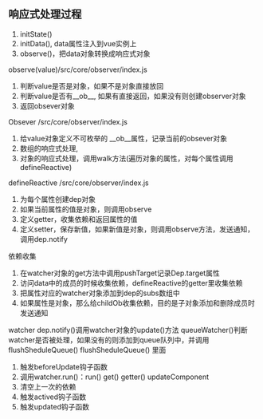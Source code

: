 ## 响应式处理过程
1. initState()
2. initData(), data属性注入到vue实例上
3. observe()，把data对象转换成响应式对象

observe(value)/src/core/observer/index.js
1. 判断value是否是对象，如果不是对象直接放回
2. 判断value是否有__ob__, 如果有直接返回，如果没有则创建observer对象
3. 返回obsever对象

Obsever /src/core/observer/index.js
1. 给value对象定义不可枚举的 __ob__属性，记录当前的obsever对象
2. 数组的响应式处理,
3. 对象的响应式处理，调用walk方法(遍历对象的属性，对每个属性调用defineReactive)

defineReactive /src/core/observer/index.js
1. 为每个属性创建dep对象
2. 如果当前属性的值是对象，则调用observe
3. 定义getter，收集依赖和返回属性的值
4. 定义setter，保存新值，如果新值是对象，则调用observe方法，发送通知，调用dep.notify

依赖收集
1. 在watcher对象的get方法中调用pushTarget记录Dep.target属性
2. 访问data中的成员的时候收集依赖，defineReactive的getter里收集依赖
3. 把属性对应的watcher对象添加到dep的subs数组中
4. 如果属性是对象，那么给childOb收集依赖，目的是子对象添加和删除成员时发送通知

watcher
dep.notify()调用watcher对象的update()方法
queueWatcher()判断watcher是否被处理，如果没有的则添加到queue队列中，并调用flushSheduleQueue()
flushSheduleQueue() 里面
1. 触发beforeUpdate钩子函数
2. 调用watcher.run()：run() get() getter() updateComponent
3. 清空上一次的依赖
4. 触发actived钩子函数
5. 触发updated钩子函数